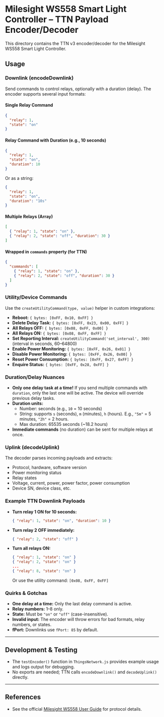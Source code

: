 # Milesight WS558 Smart Light Controller – TTN Payload Encoder/Decoder

This directory contains the TTN v3 encoder/decoder for the Milesight WS558 Smart Light Controller.

## Usage

### Downlink (encodeDownlink)

Send commands to control relays, optionally with a duration (delay). The encoder supports several input formats:

#### Single Relay Command
```json
{
  "relay": 1,
  "state": "on"
}
```

#### Relay Command with Duration (e.g., 10 seconds)
```json
{
  "relay": 1,
  "state": "on",
  "duration": 10
}
```
Or as a string:
```json
{
  "relay": 1,
  "state": "on",
  "duration": "10s"
}
```

#### Multiple Relays (Array)
```json
[
  { "relay": 1, "state": "on" },
  { "relay": 2, "state": "off", "duration": 30 }
]
```

#### Wrapped in `commands` property (for TTN)
```json
{
  "commands": [
    { "relay": 1, "state": "on" },
    { "relay": 2, "state": "off", "duration": 30 }
  ]
}
```

### Utility/Device Commands
Use the `createUtilityCommand(type, value)` helper in custom integrations:

- **Reboot:** `{ bytes: [0xFF, 0x10, 0xFF] }`
- **Delete Delay Task:** `{ bytes: [0xFF, 0x23, 0x00, 0xFF] }`
- **All Relays OFF:** `{ bytes: [0x08, 0xFF, 0x00] }`
- **All Relays ON:** `{ bytes: [0x08, 0xFF, 0xFF] }`
- **Set Reporting Interval:** `createUtilityCommand('set_interval', 300)` (interval in seconds, 60–64800)
- **Enable Power Monitoring:** `{ bytes: [0xFF, 0x26, 0x01] }`
- **Disable Power Monitoring:** `{ bytes: [0xFF, 0x26, 0x00] }`
- **Reset Power Consumption:** `{ bytes: [0xFF, 0x27, 0xFF] }`
- **Enquire Status:** `{ bytes: [0xFF, 0x28, 0xFF] }`

### Duration/Delay Nuances
- **Only one delay task at a time!** If you send multiple commands with `duration`, only the last one will be active. The device will override previous delay tasks.
- **Duration units:**
  - Number: seconds (e.g., `10` = 10 seconds)
  - String: supports `s` (seconds), `m` (minutes), `h` (hours). E.g., `"5m"` = 5 minutes, `"2h"` = 2 hours.
  - Max duration: 65535 seconds (~18.2 hours)
- **Immediate commands** (no duration) can be sent for multiple relays at once.

### Uplink (decodeUplink)
The decoder parses incoming payloads and extracts:
- Protocol, hardware, software version
- Power monitoring status
- Relay states
- Voltage, current, power, power factor, power consumption
- Device SN, device class, etc.

### Example TTN Downlink Payloads
- **Turn relay 1 ON for 10 seconds:**
  ```json
  { "relay": 1, "state": "on", "duration": 10 }
  ```
- **Turn relay 2 OFF immediately:**
  ```json
  { "relay": 2, "state": "off" }
  ```
- **Turn all relays ON:**
  ```json
  { "relay": 1, "state": "on" }
  { "relay": 2, "state": "on" }
  ...
  { "relay": 8, "state": "on" }
  ```
  Or use the utility command: `[0x08, 0xFF, 0xFF]`

### Quirks & Gotchas
- **One delay at a time:** Only the last delay command is active.
- **Relay numbers:** 1–8 only.
- **State:** Must be `"on"` or `"off"` (case-insensitive).
- **Invalid input:** The encoder will throw errors for bad formats, relay numbers, or states.
- **fPort:** Downlinks use `fPort: 85` by default.

---

## Development & Testing
- The `testEncoder()` function in `ThingsNetwork.js` provides example usage and logs output for debugging.
- No exports are needed; TTN calls `encodeDownlink()` and `decodeUplink()` directly.

---

## References
- See the official [Milesight WS558 User Guide](ws558-user-guide-en.pdf) for protocol details. 
